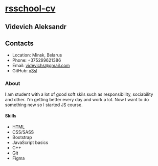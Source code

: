 # [rsschool-cv](https://v3sl.github.io/rsschool-cv/cv)
## __Videvich Aleksandr__
## Contacts
- Location: Minsk, Belarus
- Phone: +375299621386
- Email: videvichs@gmail.com
- GitHub: [v3sl](https://github.com/v3sl)
### About
I am student with a lot of good soft skils such as responsibility, sociability and other. I'm getting better every day and work a lot. Now I want to do something new so I started JS course.
#### Skills
- HTML
- CSS/SASS
- Bootstrap
- JavaScript basics
- C++
- Git
- Figma
